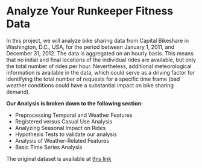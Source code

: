 # Analyze Your Runkeeper Fitness Data

In this project, we will analyze bike sharing data from Capital Bikeshare in Washington, D.C., USA, for the period between January 1, 2011, and December 31, 2012. The data is aggregated on an hourly basis. This means that no initial and final locations of the individual rides are available, but only the total number of rides per hour. Nevertheless, additional meteorological information is available in the data, which could serve as a driving factor for identifying the total number of requests for a specific time frame (bad weather conditions could have a substantial impact on bike sharing demand).

**Our Analysis is broken down to the following section:**
- Preprocessing Temporal and Weather Features
- Registered versus Casual Use Analysis
- Analyzing Seasonal Impact on Rides
- Hypothesis Tests to validate our analysis
- Analysis of Weather-Related Features
- Basic Time Series Analysis

The original dataset is available at [this link](https://archive.ics.uci.edu/ml/datasets/Bike+Sharing+Dataset#)
